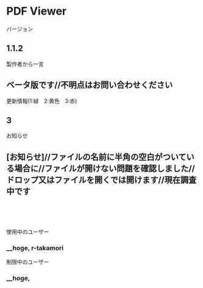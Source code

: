 # PDF Viewer

バージョン  
## 1.1.2

製作者から一言  
## ベータ版です//不明点はお問い合わせください

更新情報(1:緑　2:黄色　3:赤)  
## 3

お知らせ  
## [お知らせ]//ファイルの名前に半角の空白がついている場合に//ファイルが開けない問題を確認しました//ドロップ又はファイルを開くでは開けます//現在調査中です

<br><br><br>

使用中のユーザー  
### __hoge, r-takamori

制限中のユーザー
### __hoge, 
